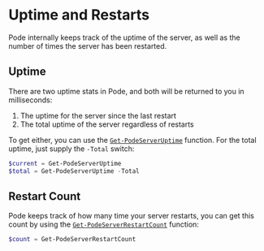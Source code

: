 # Uptime and Restarts

Pode internally keeps track of the uptime of the server, as well as the number of times the server has been restarted.

## Uptime

There are two uptime stats in Pode, and both will be returned to you in milliseconds:

1. The uptime for the server since the last restart
2. The total uptime of the server regardless of restarts

To get either, you can use the [`Get-PodeServerUptime`](../../../Functions/Metrics/Get-PodeServerUptime) function. For the total uptime, just supply the `-Total` switch:

```powershell
$current = Get-PodeServerUptime
$total = Get-PodeServerUptime -Total
```

## Restart Count

Pode keeps track of how many time your server restarts, you can get this count by using the [`Get-PodeServerRestartCount`](../../../Functions/Metrics/Get-PodeServerRestartCount) function:

```powershell
$count = Get-PodeServerRestartCount
```
